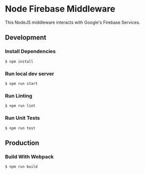 # Node Firebase Middleware
This NodeJS middleware interacts with Google's Firebase Services.

## Development
### Install Dependencies
```
$ npm install
```

### Run local dev server
```
$ npm run start
```

### Run Linting
```
$ npm run lint
```

### Run Unit Tests
```
$ npm run test
```

## Production
### Build With Webpack
```
$ npm run build
```
